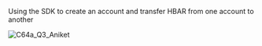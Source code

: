 Using the SDK to create an account and transfer HBAR from one account to another

![C64a_Q3_Aniket](https://github.com/Aniket-Kumar-Paul/Hedera-Hashgraph-StackUp-Quest/assets/87603658/13b30907-b41d-4371-825c-f885c52d3103)
